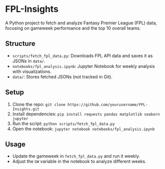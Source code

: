 # FPL-Insights

A Python project to fetch and analyze Fantasy Premier League (FPL) data, focusing on gameweek performance and the top 10 overall teams.

## Structure
- `scripts/fetch_fpl_data.py`: Downloads FPL API data and saves it as JSONs in `data/`.
- `notebooks/fpl_analysis.ipynb`: Jupyter Notebook for weekly analysis with visualizations.
- `data/`: Stores fetched JSONs (not tracked in Git).

## Setup
1. Clone the repo: `git clone https://github.com/yourusername/FPL-Insights.git`
2. Install dependencies: `pip install requests pandas matplotlib seaborn jupyter`
3. Run the script: `python scripts/fetch_fpl_data.py`
4. Open the notebook: `jupyter notebook notebooks/fpl_analysis.ipynb`

## Usage
- Update the gameweek in `fetch_fpl_data.py` and run it weekly.
- Adjust the `GW` variable in the notebook to analyze different weeks.